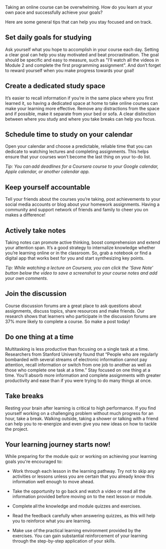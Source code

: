 Taking an online course can be overwhelming. How do you learn at your own pace and successfully achieve your goals? 

Here are some general tips that can help you stay focused and on track.

## **Set daily goals for studying** 

Ask yourself what you hope to accomplish in your course each day. Setting a clear goal can help you stay motivated and beat procrastination. The goal should be specific and easy to measure, such as "I’ll watch all the videos in Module 2 and complete the first programming assignment". And don’t forget to reward yourself when you make progress towards your goal! 

## **Create a dedicated study space** 

It’s easier to recall information if you’re in the same place where you first learned it, so having a dedicated space at home to take online courses can make your learning more effective. Remove any distractions from the space and if possible, make it separate from your bed or sofa. A clear distinction between where you study and where you take breaks can help you focus. 

## **Schedule time to study on your calendar** 

Open your calendar and choose a predictable, reliable time that you can dedicate to watching lectures and completing assignments. This helps ensure that your courses won’t become the last thing on your to-do list. 

_Tip: You can add deadlines for a Coursera course to your Google calendar, Apple calendar, or another calendar app._

## **Keep yourself accountable** 

Tell your friends about the courses you’re taking, post achievements to your social media accounts or blog about your homework assignments. Having a community and support network of friends and family to cheer you on makes a difference!

## **Actively take notes** 

Taking notes can promote active thinking, boost comprehension and extend your attention span. It’s a good strategy to internalize knowledge whether you’re learning online or in the classroom. So, grab a notebook or find a digital app that works best for you and start synthesizing key points. 

_Tip: While watching a lecture on Coursera, you can click the 'Save Note' button below the video to save a screenshot to your course notes and add your own comments._

## **Join the discussion** 

Course discussion forums are a great place to ask questions about assignments, discuss topics, share resources and make friends. Our research shows that learners who participate in the discussion forums are 37% more likely to complete a course. So make a post today! 

## **Do one thing at a time** 

Multitasking is less productive than focusing on a single task at a time. Researchers from Stanford University found that “People who are regularly bombarded with several streams of electronic information cannot pay attention, recall information or switch from one job to another as well as those who complete one task at a time.” Stay focused on one thing at a time. You’ll absorb more information and complete assignments with greater productivity and ease than if you were trying to do many things at once. 

## **Take breaks** 

Resting your brain after learning is critical to high performance. If you find yourself working on a challenging problem without much progress for an hour, take a break. Walking outside, taking a shower or talking with a friend can help you to re-energize and even give you new ideas on how to tackle the project. 

## **Your learning journey starts now!** 

While preparing for the module quiz or working on achieving your learning goals you're encouraged to: 

-   Work through each lesson in the learning pathway. Try not to skip any activities or lessons unless you are certain that you already know this information well enough to move ahead. 
    

-   Take the opportunity to go back and watch a video or read all the information provided before moving on to the next lesson or module. 
    

-   Complete all the knowledge and module quizzes and exercises.
    

-   Read the feedback carefully when answering quizzes, as this will help you to reinforce what you are learning. 
    

-   Make use of the practical learning environment provided by the exercises. You can gain substantial reinforcement of your learning through the step-by-step application of your skills.